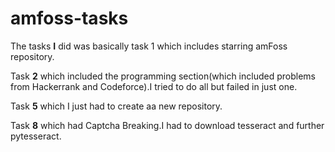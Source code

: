 # amfoss-tasks

The tasks **I** did was basically task 1 which includes starring amFoss repository.


Task **2** which included the programming section(which included problems from Hackerrank and Codeforce).I tried to  do all but failed in just one.


Task **5** which I just had to create aa new repository.


Task **8** which  had Captcha Breaking.I had to download tesseract and further pytesseract.





